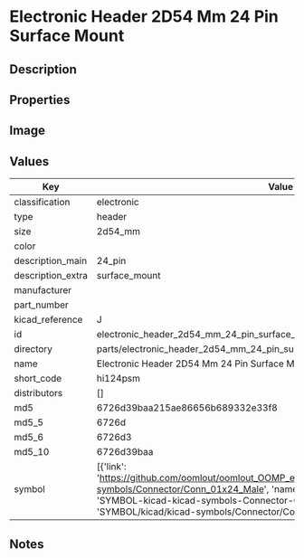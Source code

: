 # Electronic Header 2D54 Mm 24 Pin Surface Mount

## Description

## Properties


## Image


## Values

| Key | Value |
| --- | --- |
| classification | electronic |
| type | header |
| size | 2d54_mm |
| color |  |
| description_main | 24_pin |
| description_extra | surface_mount |
| manufacturer |  |
| part_number |  |
| kicad_reference | J |
| id | electronic_header_2d54_mm_24_pin_surface_mount |
| directory | parts/electronic_header_2d54_mm_24_pin_surface_mount |
| name | Electronic Header 2D54 Mm 24 Pin Surface Mount |
| short_code | hi124psm |
| distributors | [] |
| md5 | 6726d39baa215ae86656b689332e33f8 |
| md5_5 | 6726d |
| md5_6 | 6726d3 |
| md5_10 | 6726d39baa |
| symbol | [{'link': 'https://github.com/oomlout/oomlout_OOMP_eda_V2/tree/main/SYMBOL/kicad/kicad-symbols/Connector/Conn_01x24_Male', 'name': 'Connector : Conn_01x24_Male', 'id': 'SYMBOL-kicad-kicad-symbols-Connector-Conn_01x24_Male', 'directory': 'SYMBOL/kicad/kicad-symbols/Connector/Conn_01x24_Male/'}] |

## Notes

